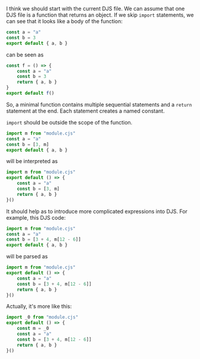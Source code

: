I think we should start with the current DJS file. We can assume that one DJS file is a function that returns an object. If we skip `import` statements, we can see that it looks like a body of the function:

```js
const a = "a"
const b = 3
export default { a, b }
```

can be seen as

```js
const f = () => {
    const a = "a"
    const b = 3
    return { a, b }
}
export default f()
```

So, a minimal function contains multiple sequential statements and a `return` statement at the end. Each statement creates a named constant.

`import` should be outside the scope of the function.

```js
import m from "module.cjs"
const a = "a"
const b = [3, m]
export default { a, b }
```

will be interpreted as

```js
import m from "module.cjs"
export default () => {
    const a = "a"
    const b = [3, m]
    return { a, b }
}()
```

It should help as to introduce more complicated expressions into DJS. For example, this DJS code:

```js
import m from "module.cjs"
const a = "a" 
const b = [3 + 4, m[12 - 6]]
export default { a, b }
```

will be parsed as

```js
import m from "module.cjs"
export default () => {
    const a = "a" 
    const b = [3 + 4, m[12 - 6]]
    return { a, b }
}()
```

Actually, it's more like this:

```js
import _0 from "module.cjs"
export default () => {
    const m = _0
    const a = "a" 
    const b = [3 + 4, m[12 - 6]]
    return { a, b }
}()
```
